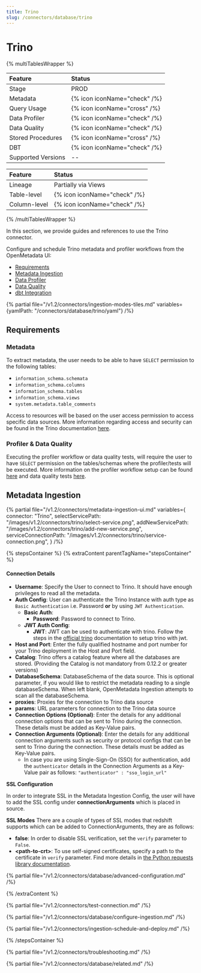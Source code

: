 ```yaml
---
title: Trino
slug: /connectors/database/trino
---
```


# Trino

{% multiTablesWrapper %}

| Feature            | Status                       |
| :----------------- | :--------------------------- |
| Stage              | PROD                         |
| Metadata           | {% icon iconName="check" /%} |
| Query Usage        | {% icon iconName="cross" /%} |
| Data Profiler      | {% icon iconName="check" /%} |
| Data Quality       | {% icon iconName="check" /%} |
| Stored Procedures            | {% icon iconName="cross" /%} |
| DBT                | {% icon iconName="check" /%} |
| Supported Versions | --                           |

| Feature      | Status                       |
| :----------- | :--------------------------- |
| Lineage      | Partially via Views          |
| Table-level  | {% icon iconName="check" /%} |
| Column-level | {% icon iconName="check" /%} |

{% /multiTablesWrapper %}

In this section, we provide guides and references to use the Trino connector.

Configure and schedule Trino metadata and profiler workflows from the OpenMetadata UI:

- [Requirements](#requirements)
- [Metadata Ingestion](#metadata-ingestion)
- [Data Profiler](/connectors/ingestion/workflows/profiler)
- [Data Quality](/connectors/ingestion/workflows/data-quality)
- [dbt Integration](/connectors/ingestion/workflows/dbt)

{% partial file="/v1.2/connectors/ingestion-modes-tiles.md" variables={yamlPath: "/connectors/database/trino/yaml"} /%}

## Requirements

### Metadata

To extract metadata, the user needs to be able to have `SELECT` permission to the following tables:
- `information_schema.schemata`
- `information_schema.columns`
- `information_schema.tables`
- `information_schema.views`
- `system.metadata.table_comments`

Access to resources will be based on the user access permission to access specific data sources. More information regarding access and security can be found in the Trino documentation [here](https://trino.io/docs/current/security.html).

### Profiler & Data Quality

Executing the profiler workflow or data quality tests, will require the user to have `SELECT` permission on the tables/schemas where the profiler/tests will be executed. More information on the profiler workflow setup can be found [here](https://docs.open-metadata.org/connectors/ingestion/workflows/profiler) and data quality tests [here](https://docs.open-metadata.org/connectors/ingestion/workflows/data-quality).

## Metadata Ingestion
{% partial 
  file="/v1.2/connectors/metadata-ingestion-ui.md" 
  variables={
    connector: "Trino", 
    selectServicePath: "/images/v1.2/connectors/trino/select-service.png",
    addNewServicePath: "/images/v1.2/connectors/trino/add-new-service.png",
    serviceConnectionPath: "/images/v1.2/connectors/trino/service-connection.png",
} 
/%}

{% stepsContainer %}
{% extraContent parentTagName="stepsContainer" %}

#### Connection Details

- **Username**: Specify the User to connect to Trino. It should have enough privileges to read all the metadata.
- **Auth Config**: User can authenticate the Trino Instance with auth type as `Basic Authentication` i.e. Password **or** by using `JWT Authentication`.
  - **Basic Auth**:
    - **Password**: Password to connect to Trino.
  - **JWT Auth Config**:
    - **JWT**: JWT can be used to authenticate with trino. Follow the steps in the [official trino](https://trino.io/docs/current/security/jwt.html) documentation to setup trino with jwt.
- **Host and Port**: Enter the fully qualified hostname and port number for your Trino deployment in the Host and Port field.
- **Catalog**: Trino offers a catalog feature where all the databases are stored. (Providing the Catalog is not mandatory from 0.12.2 or greater versions)
- **DatabaseSchema**: DatabaseSchema of the data source. This is optional parameter, if you would like to restrict the metadata reading to a single databaseSchema. When left blank, OpenMetadata Ingestion attempts to scan all the databaseSchema.
- **proxies**: Proxies for the connection to Trino data source
- **params**: URL parameters for connection to the Trino data source
- **Connection Options (Optional)**: Enter the details for any additional connection options that can be sent to Trino during the connection. These details must be added as Key-Value pairs.
- **Connection Arguments (Optional)**: Enter the details for any additional connection arguments such as security or protocol configs that can be sent to Trino during the connection. These details must be added as Key-Value pairs. 
  - In case you are using Single-Sign-On (SSO) for authentication, add the `authenticator` details in the Connection Arguments as a Key-Value pair as follows: `"authenticator" : "sso_login_url"`


**SSL Configuration**

In order to integrate SSL in the Metadata Ingestion Config, the user will have to add the SSL config under **connectionArguments** which is placed in source.

**SSL Modes**
There are a couple of types of SSL modes that redshift supports which can be added to ConnectionArguments, they are as follows:
- **false**: In order to disable SSL verification, set the `verify` parameter to `False`.
- **\<path-to-crt\>**: To use self-signed certificates, specify a path to the certificate in `verify` parameter.
Find more details in [the Python requests library documentation](https://requests.readthedocs.io/en/latest/user/advanced/#ssl-cert-verification).

{% partial file="/v1.2/connectors/database/advanced-configuration.md" /%}

{% /extraContent %}

{% partial file="/v1.2/connectors/test-connection.md" /%}

{% partial file="/v1.2/connectors/database/configure-ingestion.md" /%}

{% partial file="/v1.2/connectors/ingestion-schedule-and-deploy.md" /%}

{% /stepsContainer %}

{% partial file="/v1.2/connectors/troubleshooting.md" /%}

{% partial file="/v1.2/connectors/database/related.md" /%}
